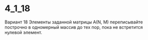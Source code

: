 # 4_1_18
Вариант 18
Элементы заданной матрицы A(N, M) переписывайте построчно в одномерный
массив до тех пор, пока не встретится нулевой элемент.
